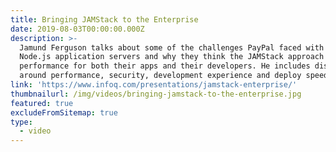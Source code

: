 ```yaml
---
title: Bringing JAMStack to the Enterprise
date: 2019-08-03T00:00:00.000Z
description: >-
  Jamund Ferguson talks about some of the challenges PayPal faced with their
  Node.js application servers and why they think the JAMStack approach improves
  performance for both their apps and their developers. He includes discussions
  around performance, security, development experience and deploy speed.
link: 'https://www.infoq.com/presentations/jamstack-enterprise/'
thumbnailurl: /img/videos/bringing-jamstack-to-the-enterprise.jpg
featured: true
excludeFromSitemap: true
type:
  - video
---
```

